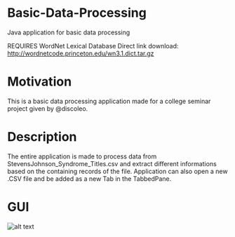 # Basic-Data-Processing
Java application for basic data processing

REQUIRES WordNet Lexical Database 
        Direct link download: http://wordnetcode.princeton.edu/wn3.1.dict.tar.gz
        
# Motivation
This is a basic data processing application made for a college seminar project given by @discoleo.

# Description
The entire application is made to process data from StevensJohnson_Syndrome_Titles.csv and extract different informations based on the containing records of the file. Application can also open a new .CSV file and be added as a new Tab in the TabbedPane.

# GUI
![alt text](https://i.imgur.com/g6DOP8e.png)
        


